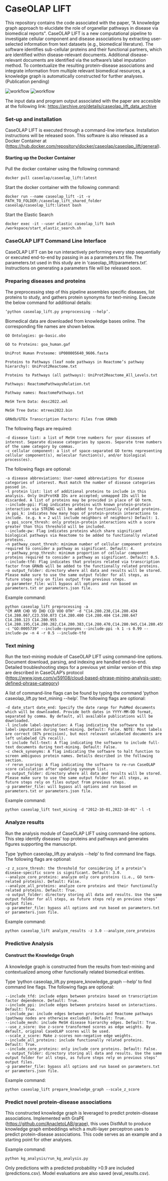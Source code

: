 # CaseOLAP LIFT

This repository contains the code associated with the paper, “A knowledge graph approach to elucidate the role of organellar pathways in disease via biomedical reports". CaseOLAP LIFT is a new computational pipeline to investigate cellular component and disease associations by extracting user-selected information from text datasets (e.g., biomedical literature). The software identifies sub-cellular proteins and their functional partners, which are identified within disease-relevant documents. Additional disease-relevant documents are identified via the software’s label imputation method. To contextualize the resulting protein-disease associations and integrate information from multiple relevant biomedical resources, a knowledge graph is automatically constructed for further analyses. (Publication pending)

![workflow](assets/workflow.png)
![workflow](assets/diagram.png)

The input data and program output associated with the paper are accesible at the following link: https://archive.org/details/caseolap_lift_data_archive

### Set-up and installation
CaseOLAP LIFT is executed through a command-line interface. Installation instructions will be released soon. This software is also released as a Docker Container at (https://hub.docker.com/repository/docker/caseolap/caseolap_lift/general). 

#### Starting up the Docker Container
Pull the docker container using the following command:
```
docker pull caseolap/caseolap_lift:latest 
```

Start the docker container with the following command:
```
docker run --name caseolap_lift -it -v PATH_TO_FOLDER:/caseolap_lift_shared_folder caseolap/caseolap_lift:latest bash
```

Start the Elastic Search
```
docker exec -it --user elastic caseolap_lift bash /workspace/start_elastic_search.sh
```

### CaseOLAP LIFT Command Line Interface
CaseOLAP LIFT can be run interactively performing every step sequentially or executed end-to-end by passing in as a parameters.txt file. The parameters.txt used in this study are in ‘caseolap_lift/parameters.txt’. Instructions on generating a parameters file will be released soon.

### Preparing diseases and proteins
The preprocessing step of this pipeline assembles specific diseases, list proteins to study, and gathers protein synonyms for text-mining. Execute the below command for additional details:
```
‘python caseolap_lift.py preprocessing --help’. 
```

Biomedical data are downloaded from knowledge bases online. The corresponding file names are shown below.
```
GO Ontologies: go-basic.obo

GO to Proteins: goa_human.gaf

UniProt Human Proteome: UP000005640_9606.fasta

Proteins to Pathways (leaf node pathways in Reactome’s pathway hierarchy): UniProt2Reactome.txt

Proteins to Pathways (all pathways): UniProt2Reactome_All_Levels.txt

Pathways: ReactomePathwaysRelation.txt

Pathway names: ReactomePathways.txt

MeSH Term Data: desc2022.xml 

MeSH Tree Data: mtrees2022.bin

GRNdb/GTEx Transcription Factors: Files from GRNdb
```


The following flags are required:
```
-d disease list: a list of MeSH tree numbers for your diseases of interest. Separate disease categories by spaces. Separate tree numbers of the same category by commas.
-c cellular component: a list of space-separated GO terms representing cellular component(s), molecular function(s), and/or biological process(es).
```
The following flags are optional:
```
-a disease abbreviations: User-named abbreviations for disease categories of interest. Must match the number of disease categories passed in.
-l protein list: list of additional proteins to include in this analysis. Only UniProtKB IDs are accepted; unmapped IDs will be discarded. A list of proteins may be provided in place of GO term.
--include-ppi: Flag indicates proteins with known protein-protein interaction via STRING will be added to functionally related proteins.
-k ppi_k: indicates how many hops of protein-protein interactions to include. (e.g. k = 2 will include neighbors of neighbors) Default: 1.
-s ppi_score_thresh: only protein-protein interactions with a score greater than this threshold will be included.
--include-pw: Flag indicates proteins which share significant biological pathways via Reactome to be added to functionally related proteins.
-n pathway_count_thresh: minimum number of cellular component proteins required to consider a pathway as significant. Default: 4.
-r pathway_prop_thresh: minimum proportion of cellular component proteins required to consider a pathway as significant. Default: 0.5.
--include-tfd: Flag indicates that proteins related via transcription factor from GRNdb will be added to the functionally related proteins.
-o output_folder: directory where all data and results will be stored. Please make sure to use the same output folder for all steps, as future steps rely on files output from previous steps.
-p parameter_file: will bypass all options and run based on parameters.txt or parameters.json file.
```
	
Example command:
```	
python caseolap_lift preprocessing -a
"CM ARR CHD VD IHD CCD VOO OTH" -d "C14.280.238,C14.280.434 C14.280.067,C23.550.073 C14.280.400 C14.280.484 C14.280.647 C14.280.123 C14.280.955 C14.280.195,C14.280.282,C14.280.383,C14.280.470,C14.280.945,C14.280.459,C14.280.720" -c "GO:0005739" --include-synonyms --include-ppi -k 1 -s 0.99 --include-pw -n 4 -r 0.5 --include-tfd
```
### Text mining
Run the text-mining module of CaseOLAP LIFT using command-line options. Document download, parsing, and indexing are handled end-to-end. Detailed troubleshooting steps for a previous yet similar version of this step are described in CaseOLAP’s protocol (https://www.jove.com/v/59108/cloud-based-phrase-mining-analysis-user-defined-phrase-category)

A list of command-line flags can be found by typing the command ‘python caseolap_lift.py text_mining --help’. The following flags are optional:
```
-d date_start date_end: Specify the date range for PubMed documents which will be downloaded. Provide both dates in YYYY-MM-DD format, separated by comma. By default, all available publications will be downloaded.
-l include label-imputation: A flag indicating the software to use label-imputation during text-mining. Default: False. NOTE: Most labels are correct (87% precision), but most relevant unlabeled documents are left unlabeled (2% recall).
-t include full-text: A flag indicating the software to include full-text documents during text-mining. Default: False.
-c check_synonyms: A flag indicating the software to halt function to screen ambiguous protein names. Details described in the following section. 
-r rerun_scoring: A flag indicating the software to re-run CaseOLAP score calculation after updating synonym list.
-o output_folder: directory where all data and results will be stored. Please make sure to use the same output folder for all steps, as future steps rely on files output from previous steps.
-p parameter_file: will bypass all options and run based on parameters.txt or parameters.json file.
```
	
Example command:
```	
python caseolap_lift text_mining -d "2012-10-01,2022-10-01" -l -t
```

### Analyze results
Run the analysis module of CaseOLAP LIFT using command-line options. This step identify diseases’ top proteins and pathways and generates figures supporting the manuscript.

Type ‘python caseolap_lift.py analysis --help’ to find command line flags. The following flags are optional:
```
-z z_score_thresh: the threshold for considering if a protein’s disease-specific score is significant. Default: 3.0.
--analyze_core_proteins: analyze only core proteins (i.e., GO term-related proteins). Default: False.
--analyze_all_proteins: analyze core proteins and their functionally related proteins. Default: True.
-o output_folder: directory storing all data and results. Use the same output folder for all steps, as future steps rely on previous steps’ output files.
-p parameter_file: bypass all options and run based on parameters.txt or parameters.json file.
```
	
Example command:
```	
python caseolap_lift analyze_results -z 3.0 --analyze_core_proteins
```


### Predictive Analysis
#### Construct the Knowledge Graph
A knowledge graph is constructed from the results from text-mining and contextualized among other functionally related biomedical entities. 

Type ‘python caseolap_lift.py prepare_knowledge_graph --help’ to find command line flags. The following flags are optional:
```
--include_tfd: include edges between proteins based on transcription factor dependence. Default: True.
--include_ppi: include edges between proteins based on interactions. Default: True.
--include_pw: include edges between proteins and Reactome pathways (pathway nodes are otherwise excluded). Default: True.
--include_mesh: include MeSH disease hierarchy edges. Default: True.
--use_z_score: Use z-score transformed scores as edge weights. By default, original CaseOLAP scores will be used.
--scale_z_score: Make z-scores non-negative edge weights. 
--include_all_proteins: include functionally related proteins. Default: True.
--include_core_proteins: only include core proteins. Default: False.
-o output_folder: directory storing all data and results. Use the same output folder for all steps, as future steps rely on previous steps’ output files.
-p parameter_file: bypass all options and run based on parameters.txt or parameters.json file.
```
	
Example command:
```	
python caseolap_lift prepare_knowledge_graph --scale_z_score
```

### Predict novel protein-disease associations
This constructed knowledge graph is leveraged to predict protein-disease associations. Implemented with GraPE (https://github.com/AnacletoLAB/grape), this uses DistMult to produce knowledge graph embeddings which a multi-layer perceptron uses to predict protein-disease associations. This code serves as an example and a starting point for other analyses.

Example command:
```
python kg_analysis/run_kg_analysis.py
```
Only predictions with a predicted probability >0.9 are included (predictions.csv). Model evaluations are also saved (eval_results.csv).
